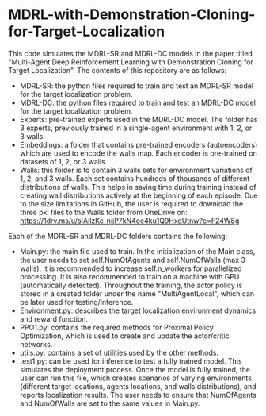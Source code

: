 # MDRL-with-Demonstration-Cloning-for-Target-Localization
This code simulates the MDRL-SR and MDRL-DC models in the paper titled "Multi-Agent Deep Reinforcement Learning with Demonstration Cloning for Target Localization".
The contents of this repository are as follows:
* MDRL-SR: the python files required to train and test an MDRL-SR model for the target localization problem.
* MDRL-DC: the python files required to train and test an MDRL-DC model for the target localization problem.
* Experts: pre-trained experts used in the MDRL-DC model. The folder has 3 experts, previously trained in a single-agent environment with 1, 2, or 3 walls.
* Embeddings: a folder that contains pre-trained encoders (autoencoders) which are used to encode the walls map. Each encoder is pre-trained on datasets of 1, 2, or 3 walls.
* Walls: this folder is to contain 3 walls sets for environment variations of 1, 2, and 3 walls. Each set contains hundreds of thousands of different distributions of walls. This helps in saving time during training instead of creating wall distributions actively at the beginning of each episode. Due to the size limitations in GitHub, the user is required to download the three pkl files to the Walls folder from OneDrive on: https://1drv.ms/u/s!AilzKc-njjP7kN4oc4ku1Q9HxdUtnw?e=F24W8g 


Each of the MDRL-SR and MDRL-DC folders contains the following:
* Main.py: the main file used to train. In the initialization of the Main class, the user needs to set self.NumOfAgents and self.NumOfWalls (max 3 walls). It is recommended to increase self.n_workers for parallelized processing. It is also recommended to train on a machine with GPU (automatically detected).  Throughout the training, the actor policy is stored in a created folder under the name "MultiAgentLocal", which can be later used for testing/inference.
* Environment.py: describes the target localization environment dynamics and reward function.
* PPO1.py: contains the required methods for Proximal Policy Optimization, which is used to create and update the actor/critic networks.
* utils.py: contains a set of utilities used by the other methods.
* test1.py: can be used for inference to test a fully trained model. This simulates the deployment process. Once the model is fully trained, the user can run this file, which creates scenarios of varying environments (different target locations, agents locations, and walls distributions), and reports localization results. The user needs to ensure that NumOfAgents and NumOfWalls are set to the same values in Main.py.
